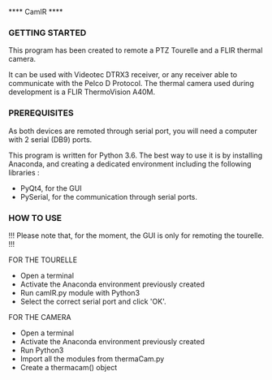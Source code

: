 **** CamIR ****

### GETTING STARTED ###

This program has been created to remote a PTZ Tourelle and a FLIR thermal camera.

It can be used with Videotec DTRX3 receiver, or any receiver able to communicate with the Pelco D Protocol.
The thermal camera used during development is a FLIR ThermoVision A40M.


### PREREQUISITES ###

As both devices are remoted through serial port, you will need a computer with 2 serial (DB9) ports.


This program is written for Python 3.6. The best way to use it is by installing Anaconda, and creating a dedicated environment including the following libraries : 

 - PyQt4, for the GUI
 - PySerial, for the communication through serial ports.
 
### HOW TO USE ###

!!!
Please note that, for the moment, the GUI is only for remoting the tourelle.
!!!

FOR THE TOURELLE

 - Open a terminal
 - Activate the Anaconda environment previously created
 - Run camIR.py module with Python3
 - Select the correct serial port and click 'OK'.
 
FOR THE CAMERA

 - Open a terminal
 - Activate the Anaconda environment previously created
 - Run Python3
 - Import all the modules from thermaCam.py
 - Create a thermacam() object
 